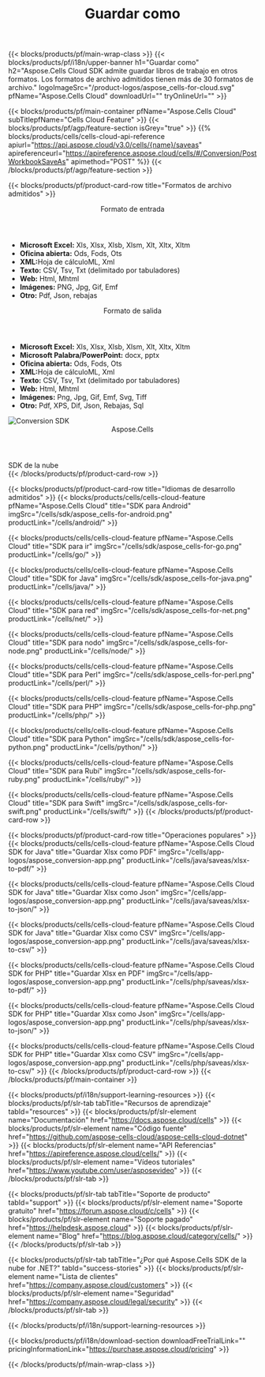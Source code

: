 ﻿---
title:  Guardar como
description:  Aspose.Cells Cloud REST API admite guardar archivos de Excel como tipos de archivos de formato. SDK admite lenguajes de desarrollo. Incluyen Android, C#, Go, Java, NodeJS, Perl, PHP, Python, Ruby y Swift.
url: /es/saveas/
---
{{< blocks/products/pf/main-wrap-class >}}
{{< blocks/products/pf/i18n/upper-banner h1="Guardar como" h2="Aspose.Cells Cloud SDK admite guardar libros de trabajo en otros formatos. Los formatos de archivo admitidos tienen más de 30 formatos de archivo." logoImageSrc="/product-logos/aspose_cells-for-cloud.svg" pfName="Aspose.Cells Cloud" downloadUrl="" tryOnlineUrl="" >}}

{{< blocks/products/pf/main-container pfName="Aspose.Cells Cloud" subTitlepfName="Cells Cloud Feature" >}}
{{< blocks/products/pf/agp/feature-section isGrey="true" >}}
{{% blocks/products/cells/cells-cloud-api-reference apiurl="https://api.aspose.cloud/v3.0/cells/{name}/saveas" apireferenceurl="https://apireference.aspose.cloud/cells/#/Conversion/PostWorkbookSaveAs" apimethod="POST" %}}
{{< /blocks/products/pf/agp/feature-section >}}

{{< blocks/products/pf/product-card-row title="Formatos de archivo admitidos" >}}
<div class="diagram1 d2  d1-cloud">
<div class="d1-row">
<div class="d1-col d1-left"><header><i class="fa fa-mail-forward"> </i> Formato de entrada</header><ul>
<li><b>Microsoft Excel:</b> Xls, Xlsx, Xlsb, Xlsm, Xlt, Xltx, Xltm</li>
<li><b>Oficina abierta:</b> Ods, Fods, Ots</li>
<li><b>XML:</b>Hoja de cálculoML, Xml</li>
<li><b>Texto:</b> CSV, Tsv, Txt (delimitado por tabuladores)</li>
<li><b>Web:</b> Html, Mhtml</li>
<li><b>Imágenes:</b> PNG, Jpg, Gif, Emf</li>
<li><b>Otro:</b> Pdf, Json, rebajas</li>
</ul></div>
<div class="d1-col d1-right"><header><i class="fa fa-mail-forward"> </i> Formato de salida</header><ul>
<li><b>Microsoft Excel:</b> Xls, Xlsx, Xlsb, Xlsm, Xlt, Xltx, Xltm</li>
<li><b>Microsoft Palabra/PowerPoint:</b> docx, pptx</li>
<li><b>Oficina abierta:</b> Ods, Fods, Ots</li>
<li><b>XML:</b>Hoja de cálculoML, Xml</li>
<li><b>Texto:</b> CSV, Tsv, Txt (delimitado por tabuladores)</li>
<li><b>Web:</b> Html, Mhtml</li>
<li><b>Imágenes:</b> Png, Jpg, Gif, Emf, Svg, Tiff</li>
<li><b>Otro:</b> Pdf, XPS, Dif, Json, Rebajas, Sql</li>
</ul></div>
</div>
<div class="d1-logo"><img src="/product-logos/aspose_cells-for-cloud.svg" alt="Conversion SDK"><header>Aspose.Cells</header><footer>SDK de la nube</footer></div>
</div>
{{< /blocks/products/pf/product-card-row >}}

{{< blocks/products/pf/product-card-row title="Idiomas de desarrollo admitidos" >}}
{{< blocks/products/cells/cells-cloud-feature pfName="Aspose.Cells Cloud" title="SDK para Android" imgSrc="/cells/sdk/aspose_cells-for-android.png" productLink="/cells/android/" >}}

{{< blocks/products/cells/cells-cloud-feature pfName="Aspose.Cells Cloud" title="SDK para ir" imgSrc="/cells/sdk/aspose_cells-for-go.png" productLink="/cells/go/" >}}

{{< blocks/products/cells/cells-cloud-feature pfName="Aspose.Cells Cloud" title="SDK for Java" imgSrc="/cells/sdk/aspose_cells-for-java.png" productLink="/cells/java/" >}}

{{< blocks/products/cells/cells-cloud-feature pfName="Aspose.Cells Cloud" title="SDK para red" imgSrc="/cells/sdk/aspose_cells-for-net.png" productLink="/cells/net/" >}}

{{< blocks/products/cells/cells-cloud-feature pfName="Aspose.Cells Cloud" title="SDK para nodo" imgSrc="/cells/sdk/aspose_cells-for-node.png" productLink="/cells/node/" >}}

{{< blocks/products/cells/cells-cloud-feature pfName="Aspose.Cells Cloud" title="SDK para Perl" imgSrc="/cells/sdk/aspose_cells-for-perl.png" productLink="/cells/perl/" >}}

{{< blocks/products/cells/cells-cloud-feature pfName="Aspose.Cells Cloud" title="SDK para PHP" imgSrc="/cells/sdk/aspose_cells-for-php.png" productLink="/cells/php/" >}}

{{< blocks/products/cells/cells-cloud-feature pfName="Aspose.Cells Cloud" title="SDK para Python" imgSrc="/cells/sdk/aspose_cells-for-python.png" productLink="/cells/python/" >}}

{{< blocks/products/cells/cells-cloud-feature pfName="Aspose.Cells Cloud" title="SDK para Rubí" imgSrc="/cells/sdk/aspose_cells-for-ruby.png" productLink="/cells/ruby/" >}}

{{< blocks/products/cells/cells-cloud-feature pfName="Aspose.Cells Cloud" title="SDK para Swift" imgSrc="/cells/sdk/aspose_cells-for-swift.png" productLink="/cells/swift/" >}}
{{< /blocks/products/pf/product-card-row >}}

{{< blocks/products/pf/product-card-row title="Operaciones populares" >}}
{{< blocks/products/cells/cells-cloud-feature pfName="Aspose.Cells Cloud SDK for Java" title="Guardar Xlsx como PDF" imgSrc="/cells/app-logos/aspose_conversion-app.png" productLink="/cells/java/saveas/xlsx-to-pdf/" >}}

{{< blocks/products/cells/cells-cloud-feature pfName="Aspose.Cells Cloud SDK for Java" title="Guardar Xlsx como Json" imgSrc="/cells/app-logos/aspose_conversion-app.png" productLink="/cells/java/saveas/xlsx-to-json/" >}}

{{< blocks/products/cells/cells-cloud-feature pfName="Aspose.Cells Cloud SDK for Java" title="Guardar Xlsx como CSV" imgSrc="/cells/app-logos/aspose_conversion-app.png" productLink="/cells/java/saveas/xlsx-to-csv/" >}}

{{< blocks/products/cells/cells-cloud-feature pfName="Aspose.Cells Cloud SDK for PHP" title="Guardar Xlsx en PDF" imgSrc="/cells/app-logos/aspose_conversion-app.png" productLink="/cells/php/saveas/xlsx-to-pdf/" >}}

{{< blocks/products/cells/cells-cloud-feature pfName="Aspose.Cells Cloud SDK for PHP" title="Guardar Xlsx como Json" imgSrc="/cells/app-logos/aspose_conversion-app.png" productLink="/cells/php/saveas/xlsx-to-json/" >}}

{{< blocks/products/cells/cells-cloud-feature pfName="Aspose.Cells Cloud SDK for PHP" title="Guardar Xlsx como CSV" imgSrc="/cells/app-logos/aspose_conversion-app.png" productLink="/cells/php/saveas/xlsx-to-csv/" >}}
{{< /blocks/products/pf/product-card-row >}}
{{< /blocks/products/pf/main-container >}}

{{< blocks/products/pf/i18n/support-learning-resources >}}
{{< blocks/products/pf/slr-tab tabTitle="Recursos de aprendizaje" tabId="resources" >}}
{{< blocks/products/pf/slr-element name="Documentación" href="https://docs.aspose.cloud/cells" >}}
{{< blocks/products/pf/slr-element name="Código fuente" href="https://github.com/aspose-cells-cloud/aspose-cells-cloud-dotnet" >}}
{{< blocks/products/pf/slr-element name="API Referencias" href="https://apireference.aspose.cloud/cells/" >}}
{{< blocks/products/pf/slr-element name="Vídeos tutoriales" href="https://www.youtube.com/user/asposevideo" >}}
{{< /blocks/products/pf/slr-tab >}}

{{< blocks/products/pf/slr-tab tabTitle="Soporte de producto" tabId="support" >}}
{{< blocks/products/pf/slr-element name="Soporte gratuito" href="https://forum.aspose.cloud/c/cells" >}}
{{< blocks/products/pf/slr-element name="Soporte pagado" href="https://helpdesk.aspose.cloud" >}}
{{< blocks/products/pf/slr-element name="Blog" href="https://blog.aspose.cloud/category/cells/" >}}
{{< /blocks/products/pf/slr-tab >}}

{{< blocks/products/pf/slr-tab tabTitle="¿Por qué Aspose.Cells SDK de la nube for .NET?" tabId="success-stories" >}}
{{< blocks/products/pf/slr-element name="Lista de clientes" href="https://company.aspose.cloud/customers" >}}
{{< blocks/products/pf/slr-element name="Seguridad" href="https://company.aspose.cloud/legal/security" >}}
{{< /blocks/products/pf/slr-tab >}}

{{< /blocks/products/pf/i18n/support-learning-resources >}}

{{< blocks/products/pf/i18n/download-section downloadFreeTrialLink="" pricingInformationLink="https://purchase.aspose.cloud/pricing" >}}

{{< /blocks/products/pf/main-wrap-class >}}
